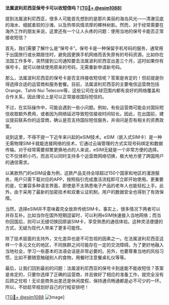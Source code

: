 **法属波利尼西亚保号卡可以收短信吗？[[TG💪+ @esim1088](https://t.me/s/esim1088)]**

提到法属波利尼西亚，很多人可能首先想到的是那片美丽的海岛风光——清澈见底的海水、细腻柔软的沙滩、以及热带风情浓厚的椰林树影。然而，对于经常需要在海外工作的朋友来说，这里还有一个让人头疼的问题：使用当地的保号卡能否正常接收短信？

首先，我们需要了解什么是“保号卡”。保号卡是一种保留手机号码的服务，通常用于出国旅行或长期居住时，避免因更换手机网络而丢失原有的号码资源。比如你在法国工作多年，突然接到公司通知要去法属波利尼西亚出差三个月，这时如果你有保号卡，就可以继续使用原来的号码，无需重新申请新号码。

那么，法属波利尼西亚的保号卡是否支持接收短信呢？答案是肯定的！但前提是你得选择合适的运营商和服务套餐。目前，法属波利尼西亚的主要电信运营商包括Orange、Tahiti Nui Telecom等，这些公司在全球范围内都有良好的网络覆盖和合作关系，因此理论上是可以正常接收国际短信的。

不过，在实际操作中，可能会遇到一些小问题。例如，有些运营商可能会对国际短信收取额外费用，或者因为网络延迟导致短信接收时间较长。因此，在出国前，建议提前联系你的运营商，确认是否支持国际短信服务，并询问是否有相关的资费政策。

说到这里，不得不提一下近年来兴起的eSIM技术。eSIM（嵌入式SIM卡）是一种无需物理SIM卡就能连接网络的技术，它通过云端管理的方式实现号码绑定和数据传输。对于经常需要频繁更换地点的人来说，eSIM无疑是一个非常方便的选择。它不仅体积小巧，而且可以同时支持多个运营商网络切换，极大地方便了跨国用户的通信需求。

以某款热门的eSIM设备为例，这款产品支持全球超过150个国家和地区的漫游服务，用户只需下载对应的APP，按照指引完成激活流程即可立即开始使用。更重要的是，它兼容多种语言界面，即使是不太熟悉电子产品的老年人也能轻松上手。此外，由于采用了最新的加密技术和双重认证机制，用户的数据安全也得到了有效保障。

当然，选择eSIM并不意味着完全放弃传统SIM卡。事实上，很多情况下两者可以并存互补。比如当你在国外短期逗留时，可以利用eSIM快速接入当地网络；而当你回国后，则可以无缝切换回原装SIM卡，享受熟悉的通信体验。这种灵活便捷的方式，无疑为现代人带来了更多可能性。

除了技术层面的支持外，文化差异也是不可忽视的因素之一。在法属波利尼西亚这样一个多元文化的地区，不同族群之间可能存在一定的交流障碍。为了更好地融入当地社会，学习一些基本的法语会话是非常必要的。另外，也要尊重当地的风俗习惯，比如不要随意触碰别人的食物，用餐时注意餐桌礼仪等等。

最后，让我们回到最初的问题：法属波利尼西亚的保号卡到底能不能收短信？答案是肯定的，只要你选择了正确的运营商，并且做好了相应的准备工作，就完全没有后顾之忧啦！无论是商务出差还是休闲度假，保持通讯畅通都是必不可少的一环。所以，不妨趁早规划好自己的行程安排吧！

[[TG💪+ @esim1088](https://t.me/s/esim1088) ![Image](https://i.postimg.cc/4NQfJmqS/Snipaste-2025-05-13-00-14-12.png)]